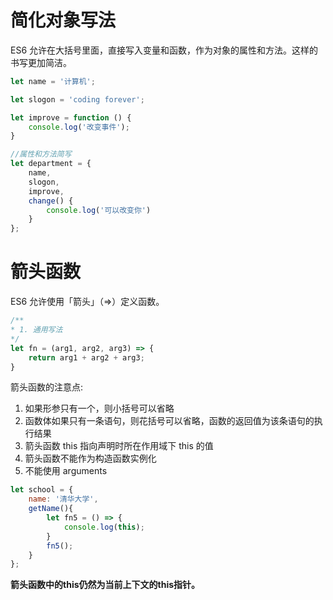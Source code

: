 # 简化对象写法

ES6 允许在大括号里面，直接写入变量和函数，作为对象的属性和方法。这样的书写更加简洁。

```javascript
let name = '计算机';

let slogon = 'coding forever'; 

let improve = function () {
    console.log('改变事件');
}

//属性和方法简写
let department = { 
    name, 
    slogon, 
    improve, 
    change() {
		console.log('可以改变你')
	}
};
```

# 箭头函数

ES6 允许使用「箭头」（=>）定义函数。

```javascript
/**
* 1. 通用写法
*/
let fn = (arg1, arg2, arg3) => {
	return arg1 + arg2 + arg3;
}
```

箭头函数的注意点:

1. 如果形参只有一个，则小括号可以省略
2. 函数体如果只有一条语句，则花括号可以省略，函数的返回值为该条语句的执行结果
3. 箭头函数 this 指向声明时所在作用域下 this 的值
4. 箭头函数不能作为构造函数实例化
5. 不能使用 arguments

```javascript
let school = {
	name: '清华大学',
    getName(){
        let fn5 = () => {
            console.log(this);
        }
		fn5();
    }
};
```

**箭头函数中的this仍然为当前上下文的this指针。**

